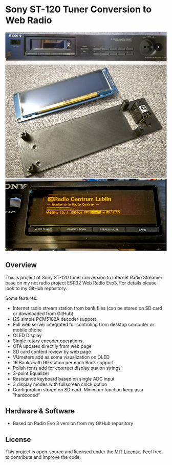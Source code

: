 # Sony ST-120 Tuner Conversion to Web Radio

<p align="center">
  <img src="photos\Sony_3.png" title="Sony_1">
  <img src="photos\Sony_2.png" title="Sony_2">
  <img src="photos\Sony_1.png" title="Sony_1">
</p>

## Overview

This is project of Sony ST-120 tuner conversion to Internet Radio Streamer base on my net radio project ESP32 Web Radio Evo3.
For details please look to my GitHub repository.

Some features:

- Internet radio stream station from bank files (can be stored on SD card or downloaded from GitHub)
- I2S simple PCM5102A decoder support
- Full web server integrated for controling from desktop computer or mobile phone
- OLED Display
- Single rotary encoder operations, 
- OTA updates directlly from web page
- SD card content review by web page
- VUmeters add as some visualization on OLED
- 16 Banks with 99 station per each Bank support
- Polish fonts add for coorrect display station strings
- 3-point Equalizer
- Resistance keyboard based on single ADC input
- 3 display modes with fullscreen clock option
- Configuration stored on SD card. Minimum function keep as a "hardcoded"


## Hardware & Software
- Based on Radio Evo 3 version from my GitHub repository

## License
This project is open-source and licensed under the [MIT License](https://opensource.org/licenses/MIT). Feel free to contribute and improve the code.

